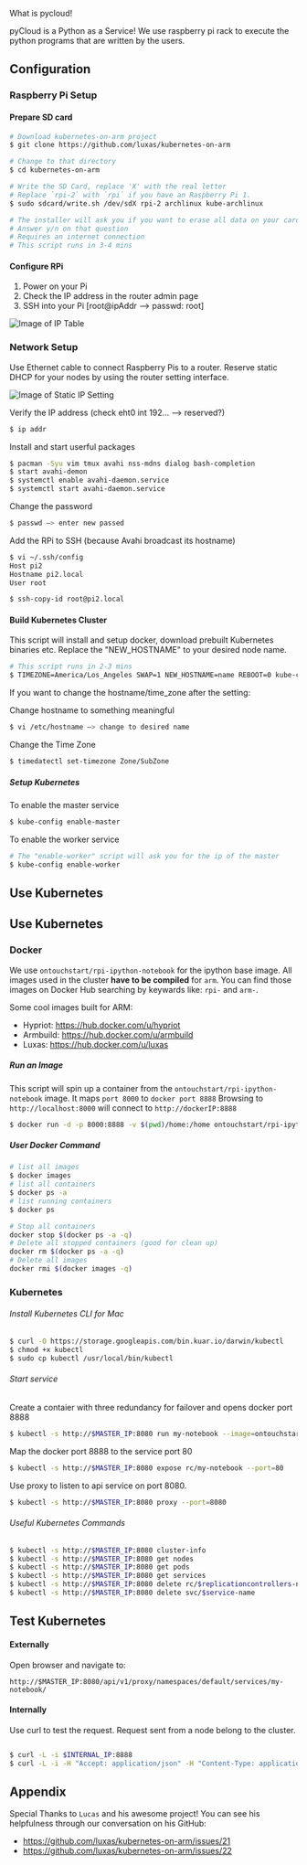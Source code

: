 What is pycloud!

pyCloud is a Python as a Service! We use raspberry pi rack to execute the python programs that are written by the users.


## Configuration
### Raspberry Pi Setup
#### Prepare SD card
```sh
# Download kubernetes-on-arm project
$ git clone https://github.com/luxas/kubernetes-on-arm

# Change to that directory
$ cd kubernetes-on-arm

# Write the SD Card, replace 'X' with the real letter
# Replace `rpi-2` with `rpi` if you have an Raspberry Pi 1.
$ sudo sdcard/write.sh /dev/sdX rpi-2 archlinux kube-archlinux

# The installer will ask you if you want to erase all data on your card
# Answer y/n on that question
# Requires an internet connection
# This script runs in 3-4 mins
```
#### Configure RPi

1. Power on your Pi
2. Check the IP address in the router admin page
3. SSH into your Pi [root@ipAddr --> passwd: root]

![Image of IP Table](docs/ip_table.png)


### Network Setup
Use Ethernet cable to connect Raspberry Pis to a router. Reserve static DHCP for your nodes by using the router setting interface.

![Image of Static IP Setting](sereenshots/static_ip.png)


Verify the IP address (check eht0 int 192… —> reserved?)
```sh
$ ip addr
```

Install and start userful packages
```sh
$ pacman -Syu vim tmux avahi nss-mdns dialog bash-completion
$ start avahi-demon
$ systemctl enable avahi-daemon.service
$ systemctl start avahi-daemon.service
```
Change the password
```sh
$ passwd —> enter new passed
```
Add the RPi to SSH (because Avahi broadcast its hostname)
```sh
$ vi ~/.ssh/config
Host pi2
Hostname pi2.local
User root

$ ssh-copy-id root@pi2.local
```

#### Build Kubernetes Cluster
This script will install and setup docker, download prebuilt Kubernetes binaries etc. Replace the "NEW_HOSTNAME" to your desired node name.
```sh
# This script runs in 2-3 mins
$ TIMEZONE=America/Los_Angeles SWAP=1 NEW_HOSTNAME=name REBOOT=0 kube-config install
```
If you want to change the hostname/time_zone after the setting:

Change hostname to something meaningful
```sh
$ vi /etc/hostname —> change to desired name
```

Change the Time Zone
```sh
$ timedatectl set-timezone Zone/SubZone
```

##### Setup Kubernetes
To enable the master service
```sh
$ kube-config enable-master
```
To enable the worker service
```sh
# The "enable-worker" script will ask you for the ip of the master
$ kube-config enable-worker
```

## Use Kubernetes
## Use Kubernetes
### Docker
We use `ontouchstart/rpi-ipython-notebook` for the ipython base image. All images used in the cluster **have to be compiled** for `arm`. You can find those images on Docker Hub searching by keywards like: `rpi-` and `arm-`.

Some cool images built for ARM:
- Hypriot: https://hub.docker.com/u/hypriot
- Armbuild: https://hub.docker.com/u/armbuild
- Luxas: https://hub.docker.com/u/luxas

##### Run an Image
This script will spin up a container from the `ontouchstart/rpi-ipython-notebook` image. It maps `port 8000` to `docker port 8888` Browsing to `http://localhost:8000` will connect to `http://dockerIP:8888`
```sh
$ docker run -d -p 8000:8888 -v $(pwd)/home:/home ontouchstart/rpi-ipython-notebook
```
##### User Docker Command
```sh
# list all images
$ docker images
# list all containers
$ docker ps -a
# list running containers
$ docker ps

# Stop all containers
docker stop $(docker ps -a -q)
# Delete all stopped containers (good for clean up)
docker rm $(docker ps -a -q)
# Delete all images
docker rmi $(docker images -q)
```

### Kubernetes
###### Install Kubernetes CLI for Mac
```sh
$ curl -O https://storage.googleapis.com/bin.kuar.io/darwin/kubectl
$ chmod +x kubectl
$ sudo cp kubectl /usr/local/bin/kubectl
```
###### Start service
Create a contaier with three redundancy for failover and opens docker port 8888
```sh
$ kubectl -s http://$MASTER_IP:8080 run my-notebook --image=ontouchstart/rpi-ipython-notebook  --port=8888 --replicas=3
```
Map the docker port 8888 to the service port 80
```sh
$ kubectl -s http://$MASTER_IP:8080 expose rc/my-notebook --port=80
```
Use proxy to listen to api service on port 8080.
```sh
$ kubectl -s http://$MASTER_IP:8080 proxy --port=8080
```
###### Useful Kubernetes Commands
```sh
$ kubectl -s http://$MASTER_IP:8080 cluster-info
$ kubectl -s http://$MASTER_IP:8080 get nodes
$ kubectl -s http://$MASTER_IP:8080 get pods
$ kubectl -s http://$MASTER_IP:8080 get services
$ kubectl -s http://$MASTER_IP:8080 delete rc/$replicationcontrollers-name
$ kubectl -s http://$MASTER_IP:8080 delete svc/$service-name
```

## Test Kubernetes
#### Externally
Open browser and navigate to:
```url
http://$MASTER_IP:8080/api/v1/proxy/namespaces/default/services/my-notebook/
```
#### Internally
Use curl to test the request. Request sent from a node belong to the cluster.
```sh

$ curl -L -i $INTERNAL_IP:8888
$ curl -L -i -H "Accept: application/json" -H "Content-Type: application/json" -X POST -d "{}" $INTERNAL_IP:8888/api/notebooks
```

## Appendix
Special Thanks to `Lucas` and his awesome project!
You can see his helpfulness through our conversation on his GitHub:
- https://github.com/luxas/kubernetes-on-arm/issues/21
- https://github.com/luxas/kubernetes-on-arm/issues/22
